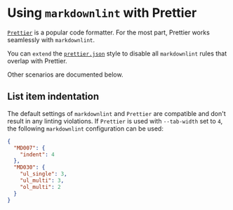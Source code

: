 # Using `markdownlint` with Prettier

[`Prettier`](https://prettier.io) is a popular code formatter.
For the most part, Prettier works seamlessly with `markdownlint`.

You can `extend` the [`prettier.json`](../style/prettier.json) style to disable
all `markdownlint` rules that overlap with Prettier.

Other scenarios are documented below.

## List item indentation

The default settings of `markdownlint` and `Prettier` are compatible and don't
result in any linting violations. If `Prettier` is used with `--tab-width` set
to `4`, the following `markdownlint` configuration can be used:

```json
{
  "MD007": {
    "indent": 4
  },
  "MD030": {
    "ul_single": 3,
    "ul_multi": 3,
    "ol_multi": 2
  }
}
```
